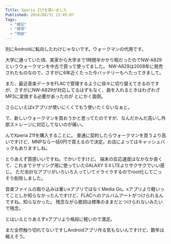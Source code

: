 ```yaml
---
Title: Xperia Z1fを買いました
Published: 2014/08/31 22:45:07
Tags:
  - "雑記"
  - "携帯"
  - "物欲"
---
```

別にAndroidに転向したわけじゃないです。ウォークマンの代用です。

大学に通っていた頃、実家から大学まで1時間半かかり暇だったのでNW-A829というウォークマンを中古で買って使ってました。
NW-A829は2008年に発売されたものなので、さすがに6年近くたった今バッテリーもへたってきまして。

また、最近音楽データをFLACで管理するように徐々に切り替えてきるのですが、さすがにNW-A829が対応してるはずもなく、曲を入れるときはわざわざMP3に変換する必要があったのが
とにかく面倒。

さらにいえばxアプリが使いにくくてもう使いたくないなぁと。

で、新しいウォークマンを買おうかと思ってたのですが、なんだかんだ高いし外部ストレージに対応してないのが痛い。

んでXperia Z1fを購入することに。
普通に契約したらウォークマンを買うより高いですけど、MNPなら一括0円で買えるので決定。お店によってはキャッシュバックもありますしね。

とりあえず質感いいですね。でかいですけど。
端末の反応速度はなかなか良くて、これまでテザリング用に使っていたGALAXY S II LTEよりサクサクでいい感じ。
ただ余計なアプリがいろいろ入っていてイライラするのでroot化してごっそり削除しました。

音楽ファイルの取り込みは重いxアプリではなくMedia Go。xアプリより軽いってことしか知らなかったんですけど、FLACへのアルバムアートがつけられるんですね。知らなかった。
残念ながら歌詞は標準のままだとつけられないみたいで残念。

とはいえとりあえずxアプリより格段に軽いので満足。

まだ全然触り切れてないですしAndroidアプリ作る気もないんですけど、数年は戦えそう。
